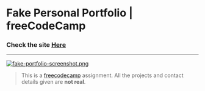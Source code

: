 # Fake Personal Portfolio | freeCodeCamp

### Check the site [Here](https://fedehide.github.io/fake-portfolio/ " Fake Personal Portfolio")

------------

[![fake-portfolio-screenshot.png](https://i.postimg.cc/m2dPY1Py/fake-portfolio-screenshot.png)](https://postimg.cc/RNHC9FQW)


> This is a [freecodecamp](https://www.freecodecamp.org/ "freecodecamp") assignment. All the projects and contact details given are **not real**.